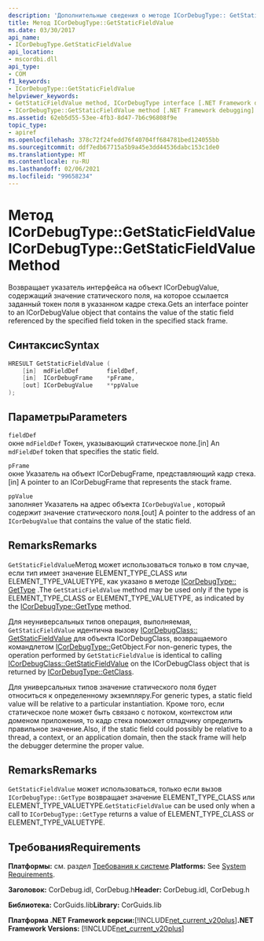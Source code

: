 ```yaml
---
description: 'Дополнительные сведения о методе ICorDebugType:: GetStaticFieldValue'
title: Метод ICorDebugType::GetStaticFieldValue
ms.date: 03/30/2017
api_name:
- ICorDebugType.GetStaticFieldValue
api_location:
- mscordbi.dll
api_type:
- COM
f1_keywords:
- ICorDebugType::GetStaticFieldValue
helpviewer_keywords:
- GetStaticFieldValue method, ICorDebugType interface [.NET Framework debugging]
- ICorDebugType::GetStaticFieldValue method [.NET Framework debugging]
ms.assetid: 62eb5d55-53ee-4fb3-8d47-7b6c96808f9e
topic_type:
- apiref
ms.openlocfilehash: 378c72f24fedd76f40704ff684781bed124055bb
ms.sourcegitcommit: ddf7edb67715a5b9a45e3dd44536dabc153c1de0
ms.translationtype: MT
ms.contentlocale: ru-RU
ms.lasthandoff: 02/06/2021
ms.locfileid: "99658234"
---
```

# <a name="icordebugtypegetstaticfieldvalue-method"></a><span data-ttu-id="8b62a-103">Метод ICorDebugType::GetStaticFieldValue</span><span class="sxs-lookup"><span data-stu-id="8b62a-103">ICorDebugType::GetStaticFieldValue Method</span></span>

<span data-ttu-id="8b62a-104">Возвращает указатель интерфейса на объект ICorDebugValue, содержащий значение статического поля, на которое ссылается заданный токен поля в указанном кадре стека.</span><span class="sxs-lookup"><span data-stu-id="8b62a-104">Gets an interface pointer to an ICorDebugValue object that contains the value of the static field referenced by the specified field token in the specified stack frame.</span></span>  
  
## <a name="syntax"></a><span data-ttu-id="8b62a-105">Синтаксис</span><span class="sxs-lookup"><span data-stu-id="8b62a-105">Syntax</span></span>  
  
```cpp  
HRESULT GetStaticFieldValue (  
    [in]  mdFieldDef        fieldDef,  
    [in]  ICorDebugFrame    *pFrame,  
    [out] ICorDebugValue    **ppValue  
);  
```  
  
## <a name="parameters"></a><span data-ttu-id="8b62a-106">Параметры</span><span class="sxs-lookup"><span data-stu-id="8b62a-106">Parameters</span></span>  

 `fieldDef`  
 <span data-ttu-id="8b62a-107">окне `mdFieldDef` Токен, указывающий статическое поле.</span><span class="sxs-lookup"><span data-stu-id="8b62a-107">[in] An `mdFieldDef` token that specifies the static field.</span></span>  
  
 `pFrame`  
 <span data-ttu-id="8b62a-108">окне Указатель на объект ICorDebugFrame, представляющий кадр стека.</span><span class="sxs-lookup"><span data-stu-id="8b62a-108">[in] A pointer to an ICorDebugFrame that represents the stack frame.</span></span>  
  
 `ppValue`  
 <span data-ttu-id="8b62a-109">заполняет Указатель на адрес объекта `ICorDebugValue` , который содержит значение статического поля.</span><span class="sxs-lookup"><span data-stu-id="8b62a-109">[out] A pointer to the address of an `ICorDebugValue` that contains the value of the static field.</span></span>  
  
## <a name="remarks"></a><span data-ttu-id="8b62a-110">Remarks</span><span class="sxs-lookup"><span data-stu-id="8b62a-110">Remarks</span></span>  

 <span data-ttu-id="8b62a-111">`GetStaticFieldValue`Метод может использоваться только в том случае, если тип имеет значение ELEMENT_TYPE_CLASS или ELEMENT_TYPE_VALUETYPE, как указано в методе [ICorDebugType:: GetType](icordebugtype-gettype-method.md) .</span><span class="sxs-lookup"><span data-stu-id="8b62a-111">The `GetStaticFieldValue` method may be used only if the type is ELEMENT_TYPE_CLASS or ELEMENT_TYPE_VALUETYPE, as indicated by the [ICorDebugType::GetType](icordebugtype-gettype-method.md) method.</span></span>  
  
 <span data-ttu-id="8b62a-112">Для неуниверсальных типов операция, выполняемая, `GetStaticFieldValue` идентична вызову [ICorDebugClass:: GetStaticFieldValue](icordebugclass-getstaticfieldvalue-method.md) для объекта ICorDebugClass, возвращаемого командлетом [ICorDebugType::](icordebugtype-getclass-method.md)GetObject.</span><span class="sxs-lookup"><span data-stu-id="8b62a-112">For non-generic types, the operation performed by `GetStaticFieldValue` is identical to calling [ICorDebugClass::GetStaticFieldValue](icordebugclass-getstaticfieldvalue-method.md) on the ICorDebugClass object that is returned by [ICorDebugType::GetClass](icordebugtype-getclass-method.md).</span></span>  
  
 <span data-ttu-id="8b62a-113">Для универсальных типов значение статического поля будет относиться к определенному экземпляру.</span><span class="sxs-lookup"><span data-stu-id="8b62a-113">For generic types, a static field value will be relative to a particular instantiation.</span></span> <span data-ttu-id="8b62a-114">Кроме того, если статическое поле может быть связано с потоком, контекстом или доменом приложения, то кадр стека поможет отладчику определить правильное значение.</span><span class="sxs-lookup"><span data-stu-id="8b62a-114">Also, if the static field could possibly be relative to a thread, a context, or an application domain, then the stack frame will help the debugger determine the proper value.</span></span>  
  
## <a name="remarks"></a><span data-ttu-id="8b62a-115">Remarks</span><span class="sxs-lookup"><span data-stu-id="8b62a-115">Remarks</span></span>  

 <span data-ttu-id="8b62a-116">`GetStaticFieldValue` может использоваться, только если вызов `ICorDebugType::GetType` возвращает значение ELEMENT_TYPE_CLASS или ELEMENT_TYPE_VALUETYPE.</span><span class="sxs-lookup"><span data-stu-id="8b62a-116">`GetStaticFieldValue` can be used only when a call to `ICorDebugType::GetType` returns a value of ELEMENT_TYPE_CLASS or ELEMENT_TYPE_VALUETYPE.</span></span>  
  
## <a name="requirements"></a><span data-ttu-id="8b62a-117">Требования</span><span class="sxs-lookup"><span data-stu-id="8b62a-117">Requirements</span></span>  

 <span data-ttu-id="8b62a-118">**Платформы:** см. раздел [Требования к системе](../../get-started/system-requirements.md).</span><span class="sxs-lookup"><span data-stu-id="8b62a-118">**Platforms:** See [System Requirements](../../get-started/system-requirements.md).</span></span>  
  
 <span data-ttu-id="8b62a-119">**Заголовок:** CorDebug.idl, CorDebug.h</span><span class="sxs-lookup"><span data-stu-id="8b62a-119">**Header:** CorDebug.idl, CorDebug.h</span></span>  
  
 <span data-ttu-id="8b62a-120">**Библиотека:** CorGuids.lib</span><span class="sxs-lookup"><span data-stu-id="8b62a-120">**Library:** CorGuids.lib</span></span>  
  
 <span data-ttu-id="8b62a-121">**Платформа .NET Framework версии:**[!INCLUDE[net_current_v20plus](../../../../includes/net-current-v20plus-md.md)]</span><span class="sxs-lookup"><span data-stu-id="8b62a-121">**.NET Framework Versions:** [!INCLUDE[net_current_v20plus](../../../../includes/net-current-v20plus-md.md)]</span></span>
